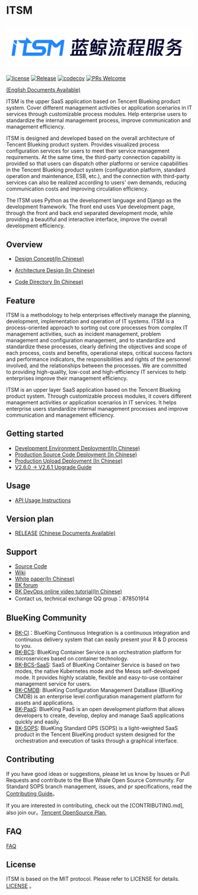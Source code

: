 # ITSM

![](docs/resource/img/logo_zh.png)
---
[![license](https://img.shields.io/badge/license-MIT-brightgreen.svg)](https://github.com/TencentBlueKing/bk-itsm/master/LICENSE)
[![Release](https://img.shields.io/badge/release-3.3.30-brightgreen.svg)](https://github.com/TencentBlueKing/bk-itsm/releases)
[![codecov](https://codecov.io/gh/TencentBlueKing/bk-itsm/branch/master/graph/badge.svg?token=OMFO8UFA21)](https://codecov.io/gh/TencentBlueKing/bk-itsm)
[![PRs Welcome](https://img.shields.io/badge/PRs-welcome-brightgreen.svg)](https://github.com/TencentBlueKing/bk-itsm/pulls)

[(English Documents Available)](readme_en.md)

ITSM is the upper SaaS application based on Tencent Blueking product system. Cover different management activities or application scenarios in IT services through customizable process modules. Help enterprise users to standardize the internal management process, improve communication and management efficiency.

ITSM is designed and developed based on the overall architecture of Tencent Blueking product system. Provides visualized process configuration services for users to meet their service management requirements. At the same time, the third-party connection capability is provided so that users can dispatch other platforms or service capabilities in the Tencent Blueking product system (configuration platform, standard operation and maintenance, ESB, etc.), and the connection with third-party services can also be realized according to users' own demands, reducing communication costs and improving circulation efficiency.

The ITSM  uses Python as the development language and Django as the development framework. The front end uses Vue development page, through the front and back end separated development mode, while providing a beautiful and interactive interface, improve the overall development efficiency.

## Overview

- [Design Concept(In Chinese)](docs/overview/design.md)

- [Architecture Design (In Chinese)](docs/overview/architecture.md)

- [Code Directory (In Chinese)](docs/overview/code_structure.md)

## Feature
ITSM is a methodology to help enterprises effectively manage the planning, development, implementation and operation of IT systems. ITSM is a process-oriented approach to sorting out core processes from complex IT management activities, such as incident management, problem management and configuration management, and to standardize and standardize these processes, clearly defining the objectives and scope of each process, costs and benefits, operational steps, critical success factors and performance indicators, the responsibilities and rights of the personnel involved, and the relationships between the processes. We are committed to providing high-quality, low-cost and high-efficiency IT services to help enterprises improve their management efficiency.

ITSM is an upper layer SaaS application based on the Tencent Blueking product system. Through customizable process modules, it covers different management activities or application scenarios in IT services. It helps enterprise users standardize internal management processes and improve communication and management efficiency.

## Getting started  
- [Development Environment Deployment(In Chinese)](docs/install/dev_deploy.md)
- [Production Source Code Deployment (In Chinese)](docs/install/source_code_deploy.md)
- [Production Upload Deployment (In Chinese)](docs/install/upload_pack_deploy.md)
- [V2.6.0 -> V2.6.1 Upgrade Guide](docs/install/V2_6_0_to_V2_6_1_upgrade_guide.md)

## Usage
- [API Usage Instructions](docs/itsm_bkapi/apidocs/readme.md)


## Version plan
- [RELEASE](docs/RELEASE_EN.md)
[(Chinese Documents Available)](docs/RELEASE.md)


## Support
- [Source Code](https://github.com/TencentBlueKing/bk-itsm)
- [Wiki](https://github.com/TencentBlueKing/bk-itsm/wiki)
- [White paper(In Chinese)](https://bk.tencent.com/docs/document/6.0/145/6623)
- [BK forum](https://bk.tencent.com/s-mart/community)
- [BK DevOps online video tutorial(In Chinese)](https://cloud.tencent.com/developer/edu/major-100008)
- Contact us, technical exchange QQ group：878501914

## BlueKing Community

- [BK-CI](https://github.com/Tencent/bk-ci)：BlueKing Continuous Integration is a continuous integration and continuous delivery system that can easily present your R & D process to you.
- [BK-BCS](https://github.com/Tencent/bk-bcs): BlueKing Container Service is an orchestration platform for microservices based on container technology.
- [BK-BCS-SaaS](https://github.com/Tencent/bk-bcs-saas): SaaS of BlueKing Container Service is based on two modes, the native Kubernetes mode and the Mesos self-developed mode. It provides highly scalable, flexible and easy-to-use container management service for users.
- [BK-CMDB](https://github.com/Tencent/bk-cmdb): BlueKing Configuration Management DataBase (BlueKing CMDB) is an enterprise level configuration management platform for assets and applications.
- [BK-PaaS](https://github.com/Tencent/bk-PaaS): BlueKing PaaS is an open development platform that allows developers to create, develop, deploy and manage SaaS applications quickly and easily.
- [BK-SOPS](https://github.com/Tencent/bk-sops): BlueKing Standard OPS (SOPS) is a light-weighted SaaS product in the Tencent BlueKing product system designed for the orchestration and execution of tasks through a graphical interface.

## Contributing
If you have good ideas or suggestions, please let us know by Issues or Pull Requests and contribute to the Blue Whale Open Source Community. For Standard SOPS branch management, issues, and pr specifications, read the
[Contributing Guide](docs/CONTRIBUTING.md)。

If you are interested in contributing, check out the [CONTRIBUTING.md], also join our。[Tencent OpenSource Plan.](https://opensource.tencent.com/contribution) 

## FAQ
[FAQ](docs/wiki/faq.md)


## License
ITSM is based on the MIT protocol. Please refer to LICENSE for details. [LICENSE](LICENSE.txt) 。


